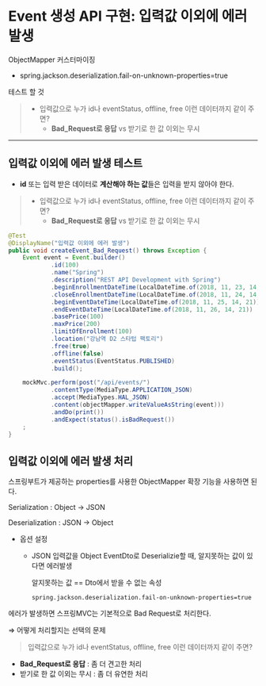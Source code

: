 # Event 생성 API 구현: 입력값 이외에 에러 발생

ObjectMapper 커스터마이징

* spring.jackson.deserialization.fail-on-unknown-properties=true

테스트 할 것

> * 입력값으로 누가 id나 eventStatus, offline, free 이런 데이터까지 같이 주면?
>   * **Bad_Request로 응답** vs 받기로 한 값 이외는 무시

---

## 입력값 이외에 에러 발생 테스트

* **id** 또는 입력 받은 데이터로 **계산해야 하는 값**들은 입력을 받지 않아야 한다.

> * 입력값으로 누가 id나 eventStatus, offline, free 이런 데이터까지 같이 주면?
>   * **Bad_Request로 응답** vs 받기로 한 값 이외는 무시

```java
@Test
@DisplayName("입력값 이외에 에러 발생")
public void createEvent_Bad_Request() throws Exception {
    Event event = Event.builder()
            .id(100)
            .name("Spring")
            .description("REST API Development with Spring")
            .beginEnrollmentDateTime(LocalDateTime.of(2018, 11, 23, 14, 21))
            .closeEnrollmentDateTime(LocalDateTime.of(2018, 11, 24, 14, 21))
            .beginEventDateTime(LocalDateTime.of(2018, 11, 25, 14, 21))
            .endEventDateTime(LocalDateTime.of(2018, 11, 26, 14, 21))
            .basePrice(100)
            .maxPrice(200)
            .limitOfEnrollment(100)
            .location("강남역 D2 스타텁 팩토리")
            .free(true)
            .offline(false)
            .eventStatus(EventStatus.PUBLISHED)
            .build();

    mockMvc.perform(post("/api/events/")
            .contentType(MediaType.APPLICATION_JSON)
            .accept(MediaTypes.HAL_JSON)
            .content(objectMapper.writeValueAsString(event)))
            .andDo(print())
            .andExpect(status().isBadRequest())
    ;
}
```



## 입력값 이외에 에러 발생 처리

스프링부트가 제공하는 properties를 사용한 ObjectMapper 확장 기능을 사용하면 된다.

Serialization : Object → JSON

Deserialization : JSON → Object



* 옵션 설정

  * JSON 입력값을 Object EventDto로 Deserializie할 때, 알지못하는 값이 있다면 에러발생

    알지못하는 값 == Dto에서 받을 수 없는 속성

    ```properties
    spring.jackson.deserialization.fail-on-unknown-properties=true
    ```

에러가 발생하면 스프링MVC는 기본적으로 Bad Request로 처리한다.



⇒ 어떻게 처리할지는 선택의 문제

> 입력값으로 누가 id나 eventStatus, offline, free 이런 데이터까지 같이 주면?

* **Bad_Request로 응답** : 좀 더 견고한 처리
* 받기로 한 값 이외는 무시 : 좀 더 유연한 처리